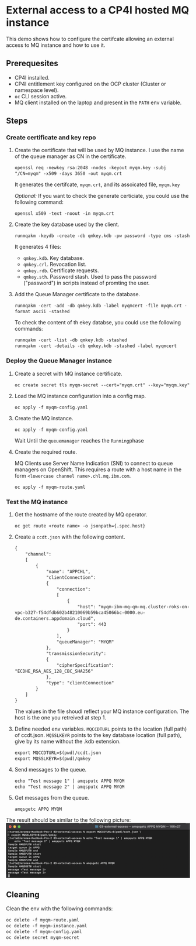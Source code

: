 # External access to a CP4I hosted MQ instance

This demo shows how to configure the certifcate allowing an external access to MQ instance and how to use it. 

## Prerequesites

* CP4I installed.
* CP4I entitlement key configured on the OCP cluster (Cluster or namespace level).
* `oc` CLI session active.
* MQ client installed on the laptop and present in the `PATH` env variable.

## Steps

### Create certificate and key repo

1. Create the certificate that will be used by MQ instance. I use the name of the queue manager as CN in the certificate.
    ```
    openssl req -newkey rsa:2048 -nodes -keyout myqm.key -subj "/CN=myqm" -x509 -days 3650 -out myqm.crt
    ```
    It generates the certifcate, `myqm.crt`, and its assoicated file, `myqm.key`

    *Optional:* If you want to check the generate certiciate, you could use the following command:
    ```
    openssl x509 -text -noout -in myqm.crt
    ```

2. Create the key database used by the client.
   ```
   runmqakm -keydb -create -db qmkey.kdb -pw password -type cms -stash
   ```
   
    It generates 4 files:
    * `qmkey.kdb`. Key database.
    * `qmkey.crl`. Revocation list.
    * `qmkey.rdb`. Certificate requests.
    * `qmkey.sth`. Password stash. Used to pass the password ("password") in scripts instead of promting the user.

3. Add the Queue Manager certificate to the database.
    ```
    runmqakm -cert -add -db qmkey.kdb -label myqmcert -file myqm.crt -format ascii -stashed
    ```

    To check the content of th ekey databse, you could use the following commands:
    ```
    runmqakm -cert -list -db qmkey.kdb -stashed
    runmqakm -cert -details -db qmkey.kdb -stashed -label myqmcert
    ```

### Deploy the Queue Manager instance

1. Create a secret with MQ instance certificate. 
    ```
    oc create secret tls myqm-secret --cert="myqm.crt" --key="myqm.key" 
    ```

2. Load the MQ instance configuration into a config map.
   ```
   oc apply -f myqm-config.yaml
   ```

3. Create the MQ instance. 
   ```
   oc apply -f myqm-config.yaml
   ```
    Wait Until the `queuemanager` reaches the `Running`phase
  

4. Create the required route.
    
    MQ Clients use Server Name Indication (SNI) to connect to queue managers on OpenShift. This requires a route with a host name in the form `<lowercase channel name>.chl.mq.ibm.com`.

    ```
    oc apply -f myqm-route.yaml
    ```

### Test the MQ instance

1. Get the hostname of the route created by MQ operator. 
    ```
    oc get route <route name> -o jsonpath={.spec.host}
    ``` 

2. Create a `ccdt.json` with the following content.
    ```
    {
        "channel":
        [
            {
                "name": "APPCHL",
                "clientConnection":
                {
                    "connection":
                    [
                        {
                            "host": "myqm-ibm-mq-qm-mq.cluster-roks-on-vpc-b327-f54dfdb602b48210069b59bca45066bc-0000.eu-de.containers.appdomain.cloud",
                            "port": 443
                        }
                    ],
                    "queueManager": "MYQM"
                },
                "transmissionSecurity":
                {
                    "cipherSpecification": "ECDHE_RSA_AES_128_CBC_SHA256"
                },
                "type": "clientConnection"
            }
        ]
    }
    ```
    The values in the file shoudl reflect your MQ instance configuration. The host is the one you retreived at step 1.  

3. Define needed env variables. `MQCCDTURL` points to the location (full path) of ccdt.json. `MQSSLKEYR` points to the key database location (full path), give by its name without the .kdb extension.
    ```
    export MQCCDTURL=$(pwd)/ccdt.json
    export MQSSLKEYR=$(pwd)/qmkey
    ```

4. Send messages to the queue.
    ```
    echo "Test message 1" | amqsputc APPQ MYQM
    echo "Test message 2" | amqsputc APPQ MYQM
    ```

5. Get messages from the queue.
    ```
    amqsgetc APPQ MYQM
    ```

The result should be similar to the following picture:
![result](./img/result.png)

## Cleaning

Clean the env with the following commands:
```
oc delete -f myqm-route.yaml
oc delete -f myqm-instance.yaml
oc delete -f myqm-config.yaml
oc delete secret myqm-secret
```

